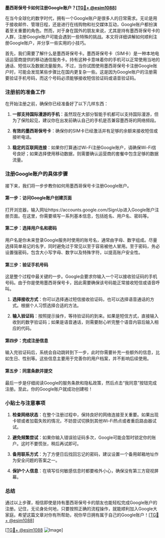 **墨西哥保号卡如何注册Google账户？[[TG💪+ @esim1088](https://t.me/s/esim1088)]**

在当今全球化的数字时代，拥有一个Google账户是很多人的日常需求。无论是用于接收邮件、管理日程，还是进行在线购物和社交媒体互动，Google账户都扮演着至关重要的角色。然而，对于身在国外的朋友来说，尤其是持有墨西哥保号卡的人群，注册Google账户可能会遇到一些特殊的挑战。本文将详细讲解如何顺利注册Google账户，并分享一些实用的小技巧。

首先，我们需要了解什么是墨西哥保号卡。墨西哥保号卡（SIM卡）是一种本地电话运营商提供的移动通信服务卡。持有这种卡意味着你的手机可以正常使用当地的通话、短信以及数据流量服务。不过，当你试图使用墨西哥保号卡注册Google账户时，可能会发现某些步骤比在国内更复杂一些。这是因为Google账户的注册需要验证手机号码，而这个号码必须能够接收短信验证码或语音验证码。

### 注册前的准备工作

在开始注册之前，确保你已经准备好了以下几样东西：

1. **一部支持国际漫游的手机**：虽然现在大部分智能手机都可以支持国际漫游，但为了保险起见，建议你在出发前确认自己的手机是否兼容墨西哥的网络频段。
   
2. **有效的墨西哥保号卡**：确保你的SIM卡已经激活并有足够的余额来接收短信或接听电话。

3. **稳定的互联网连接**：如果你打算通过Wi-Fi注册Google账户，请确保Wi-Fi信号良好；如果选择使用移动数据，则需要确认运营商的套餐中包含足够的数据流量。

### 注册Google账户的具体步骤

接下来，我们将一步步教你如何用墨西哥保号卡注册Google账户。

#### 第一步：访问Google账户创建页面

打开浏览器，输入网址https://accounts.google.com/SignUp进入Google账户注册页面。在这里，你需要填写一系列基本信息，包括姓名、用户名、密码等。

#### 第二步：选择用户名和密码

用户名是你未来登录Google服务时使用的账号名，通常由字母、数字组成。尽量选择简单易记的名字，同时避免过于常见以至于容易被他人冒用。至于密码，务必设置强密码，包含大小写字母、数字以及特殊字符，以提高账户安全性。

#### 第三步：验证手机号码

这是整个过程中最关键的一步。Google会要求你输入一个可以接收验证码的手机号码。由于你是使用墨西哥保号卡，因此需要确保该号码能正常接收短信或语音呼叫。

1. **选择接收方式**：你可以选择通过短信接收验证码，也可以选择语音通话的方式。根据个人习惯选择合适的方法。

2. **输入验证码**：按照提示操作，等待验证码的到来。如果是短信方式，直接输入收到的数字验证码；如果是语音通话，则需要耐心听完整个语音内容后输入相应的代码。

#### 第四步：完成注册信息

输入完验证码后，系统会自动跳转到下一步，此时你需要补充一些额外的信息，比如生日、性别等。这些信息主要用于完善你的用户档案，并不影响后续使用。

#### 第五步：同意条款并提交

最后一步是仔细阅读Google的服务条款和隐私政策，然后点击“我同意”按钮完成注册。至此，你的Google账户就成功创建啦！

### 小贴士与注意事项

1. **检查网络状态**：在整个注册过程中，保持良好的网络连接至关重要。如果出现卡顿或者加载失败的情况，不妨尝试切换到其他Wi-Fi热点或者重启路由器试试。

2. **避免频繁尝试**：如果你输入错误验证码多次，Google可能会暂时锁定你的账户。这时不要慌张，稍后再试即可。

3. **备用联系方式**：为了方便日后找回忘记的密码，建议设置一个备用邮箱地址作为安全问题的答案之一。

4. **保护个人信息**：在填写任何敏感信息时都要格外小心，确保没有第三方窥视屏幕。

### 总结

通过以上步骤，相信即使是持有墨西哥保号卡的朋友也能轻松完成Google账户的注册。记住，无论身处何地，只要按照正确的流程操作，就能顺利加入Google大家庭。希望这篇文章对你有所帮助，祝你早日拥有属于自己的Google账户！[[TG💪+ @esim1088](https://t.me/s/esim1088)]

[[TG💪+ @esim1088](https://t.me/s/esim1088) ![Image](https://i.postimg.cc/4NQfJmqS/Snipaste-2025-05-13-00-14-12.png)]